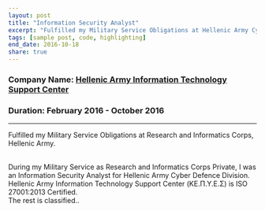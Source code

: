 ```yaml
---
layout: post
title: "Information Security Analyst"
excerpt: "Fulfilled my Military Service Obligations at Hellenic Army Cyber Defence Division."
tags: [sample post, code, highlighting]
end_date: 2016-10-18
share: true
---
```


### Company Name: [Hellenic Army Information Technology Support Center](http://army.gr/)

### Duration: February 2016 - October 2016

---
Fulfilled my Military Service Obligations at Research and Informatics Corps, Hellenic Army.

<br/>
During my Military Service as Research and Informatics Corps Private, I was an Information Security Analyst for Hellenic Army Cyber Defence Division.

<br/>
Hellenic Army Information Technology Support Center (ΚΕ.Π.Υ.Ε.Σ) is ISO 27001:2013 Certified. 

<br/>
The rest is classified..
